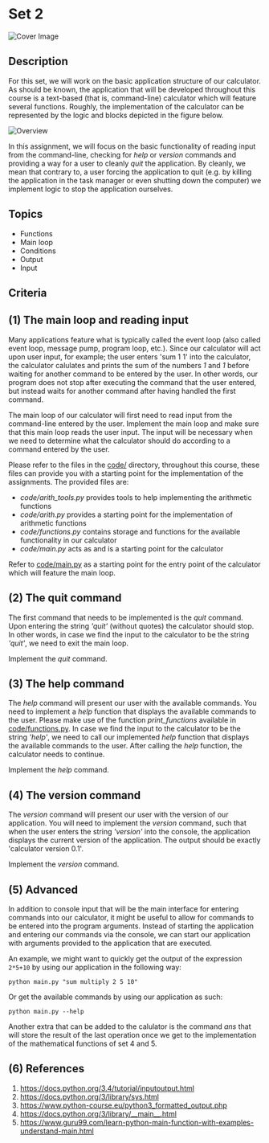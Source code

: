 Set 2
=========================

![Cover Image](../docs/img/cover.jpg "Cover Image")

Description
-----------

For this set, we will work on the basic application structure of our calculator. As should be known, the application that will be developed throughout this course is a text-based (that is, command-line) calculator which will feature several functions. Roughly, the implementation of the calculator can be represented by the logic and blocks depicted in the figure below.

![Overview](../docs/img/overview_calculator.png "Overview")

In this assignment, we will focus on the basic functionality of reading input from the command-line, checking for *help* or *version* commands and providing a way for a user to cleanly *quit* the application. By cleanly, we mean that contrary to, a user forcing the application to quit (e.g. by killing the application in the task manager or even shutting down the computer) we implement logic to stop the application ourselves.

Topics
------

- Functions
- Main loop
- Conditions
- Output
- Input

Criteria
--------

(1) The main loop and reading input
-----------------

Many applications feature what is typically called the event loop (also called event loop, message pump, program loop, etc.). Since our calculator will act upon user input, for example; the user enters 'sum 1 1' into the calculator, the calculator calulates and prints the sum of the numbers *1* and *1* before waiting for another command to be entered by the user. In other words, our program does not stop after executing the command that the user entered, but instead waits for another command after having handled the first command.

The main loop of our calculator will first need to read input from the command-line entered by the user. Implement the main loop and make sure that this main loop reads the user input. The input will be necessary when we need to determine what the calculator should do according to a command entered by the user.

Please refer to the files in the [code/](https://github.com/hogeschool/Keuzevak-IADIP/blob/master/code/) directory, throughout this course, these files can provide you with a starting point for the implementation of the assignments. The provided files are:

- *code/arith_tools.py* provides tools to help implementing the arithmetic functions
- *code/arith.py* provides a starting point for the implementation of arithmetic functions
- *code/functions.py* contains storage and functions for the available functionality in our calculator
- *code/main.py* acts as and is a starting point for the calculator

Refer to [code/main.py](https://github.com/hogeschool/Keuzevak-IADIP/blob/master/code/main.py) as a starting point for the entry point of the calculator which will feature the main loop.

(2) The quit command
--------------------

The first command that needs to be implemented is the *quit* command. Upon entering the string *'quit'* (without quotes) the calculator should stop. In other words, in case we find the input to the calculator to be the string *'quit'*, we need to exit the main loop.

Implement the *quit* command.

(3) The help command
--------------------

The *help* command will present our user with the available commands. You need to implement a *help* function that displays the available commands to the user. Please make use of the function *print_functions* available in [code/functions.py](https://github.com/hogeschool/Keuzevak-IADIP/blob/master/code/functions.py). In case we find the input to the calculator to be the string *'help'*, we need to call our implemented *help* function that displays the available commands to the user. After calling the *help* function, the calculator needs to continue.

Implement the *help* command.

(4) The version command
-----------------------

The *version* command will present our user with the version of our application. You will need to implement the *version* command, such that when the user enters the string *'version'* into the console, the application displays the current version of the application. The output should be exactly 'calculator version 0.1'.

Implement the *version* command.

(5) Advanced
------------

In addition to console input that will be the main interface for entering commands into our calculator, it might be useful to allow for commands to be entered into the program arguments. Instead of starting the application and entering our commands via the console, we can start our application with arguments provided to the application that are executed.

An example, we might want to quickly get the output of the expression `2*5+10` by using our application in the following way:

`python main.py "sum multiply 2 5 10"`

Or get the available commands by using our application as such:

`python main.py --help`

Another extra that can be added to the calulator is the command *ans* that will store the result of the last operation once we get to the implementation of the mathematical functions of set 4 and 5.

(6) References
--------------

1. <https://docs.python.org/3.4/tutorial/inputoutput.html>
2. <https://docs.python.org/3/library/sys.html>
3. <https://www.python-course.eu/python3_formatted_output.php>
4. <https://docs.python.org/3/library/__main__.html>
5. <https://www.guru99.com/learn-python-main-function-with-examples-understand-main.html>
